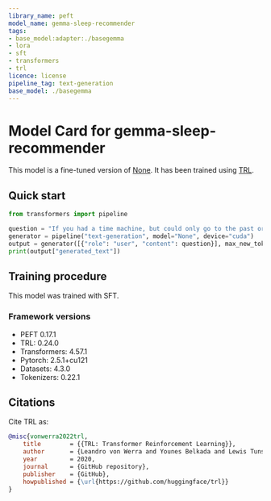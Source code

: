 ```yaml
---
library_name: peft
model_name: gemma-sleep-recommender
tags:
- base_model:adapter:./basegemma
- lora
- sft
- transformers
- trl
licence: license
pipeline_tag: text-generation
base_model: ./basegemma
---
```


# Model Card for gemma-sleep-recommender

This model is a fine-tuned version of [None](https://huggingface.co/None).
It has been trained using [TRL](https://github.com/huggingface/trl).

## Quick start

```python
from transformers import pipeline

question = "If you had a time machine, but could only go to the past or the future once and never return, which would you choose and why?"
generator = pipeline("text-generation", model="None", device="cuda")
output = generator([{"role": "user", "content": question}], max_new_tokens=128, return_full_text=False)[0]
print(output["generated_text"])
```

## Training procedure

 


This model was trained with SFT.

### Framework versions

- PEFT 0.17.1
- TRL: 0.24.0
- Transformers: 4.57.1
- Pytorch: 2.5.1+cu121
- Datasets: 4.3.0
- Tokenizers: 0.22.1

## Citations



Cite TRL as:
    
```bibtex
@misc{vonwerra2022trl,
	title        = {{TRL: Transformer Reinforcement Learning}},
	author       = {Leandro von Werra and Younes Belkada and Lewis Tunstall and Edward Beeching and Tristan Thrush and Nathan Lambert and Shengyi Huang and Kashif Rasul and Quentin Gallou{\'e}dec},
	year         = 2020,
	journal      = {GitHub repository},
	publisher    = {GitHub},
	howpublished = {\url{https://github.com/huggingface/trl}}
}
```